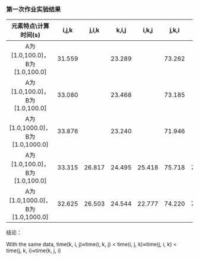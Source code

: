 ### 第一次作业实验结果



|       元素特点\计算时间(s)       | i,j,k  | j,i,k  | k,i,j  | i,k,j  | j,k,i  | k,j,i  |
| :------------------------------: | :----: | ------ | :----: | ------ | :----: | ------ |
|  A为[1.0,100.0]，B为[1.0,100.0]  | 31.559 |        | 23.289 |        | 73.262 |        |
|  A为[1.0,100.0]，B为[1.0,100.0]  | 33.080 |        | 23.468 |        | 73.185 |        |
| A为[1.0,1000.0]，B为[1.0,1000.0] | 33.876 |        | 23.240 |        | 71.946 |        |
|  A为[1.0,100.0]，B为[1.0,100.0]  | 33.315 | 26.817 | 24.495 | 25.418 | 75.718 | 71.345 |
| A为[1.0,1000.0]，B为[1.0,1000.0] | 32.625 | 26.503 | 24.544 | 22.777 | 74.220 | 70.900 |

结论：

With the same data, time(k, i, j)≈time(i, k, j)  <  time(i, j, k)≈time(j, i, k) <  time(j, k, i)≈time(k, j, i)